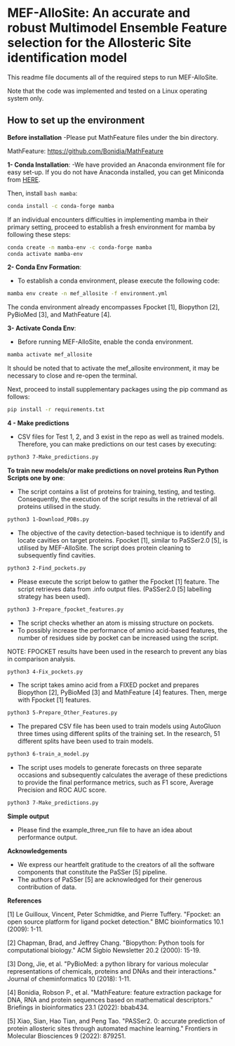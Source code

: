 <h1> MEF-AlloSite: An accurate and robust Multimodel Ensemble Feature selection for the Allosteric Site identification model </h1>

This readme file documents all of the required steps to run MEF-AlloSite.

Note that the code was implemented and tested on a Linux operating system only.

<h2>How to set up the environment</h2>

**Before installation**
-Please put MathFeature files under the bin directory.

MathFeature:
https://github.com/Bonidia/MathFeature

**1- Conda Installation**:
-We have provided an Anaconda environment file for easy set-up. If you do not have Anaconda installed, you can get Miniconda from [HERE](https://docs.anaconda.com/free/miniconda/).

Then, install ```bash mamba```:
```bash
conda install -c conda-forge mamba
```

If an individual encounters difficulties in implementing mamba in their primary setting, proceed to establish a fresh environment for mamba by following these steps:
```bash
conda create -n mamba-env -c conda-forge mamba
conda activate mamba-env
```

**2- Conda Env Formation**:
- To establish a conda environment, please execute the following code:
```bash
mamba env create -n mef_allosite -f environment.yml
```
The conda environment already encompasses Fpocket [1], Biopython [2], PyBioMed [3], and MathFeature [4].

**3- Activate Conda Env**:
- Before running MEF-AlloSite, enable the conda environment.
```bash
mamba activate mef_allosite
```
It should be noted that to activate the mef_allosite environment, it may be necessary to close and re-open the terminal.

Next, proceed to install supplementary packages using the pip command as follows:
```bash
pip install -r requirements.txt
```


**4 - Make predictions**
- CSV files for Test 1, 2, and 3 exist in the repo as well as trained models. Therefore, you can make predictions on our test cases by executing:
```bash
python3 7-Make_predictions.py
```

**To train new models/or make predictions on novel proteins**
**Run Python Scripts one by one**:
- The script contains a list of proteins for training, testing, and testing. Consequently, the execution of the script results in the retrieval of all proteins utilised in the study.
```bash
python3 1-Download_PDBs.py
```

- The objective of the cavity detection-based technique is to identify and locate cavities on target proteins. Fpocket [1], similar to PaSSer2.0 [5], is utilised by MEF-AlloSite. The script does protein cleaning to subsequently find cavities.
```bash
python3 2-Find_pockets.py
```

- Please execute the script below to gather the Fpocket [1] feature. The script retrieves data from .info output files. (PaSSer2.0 [5] labelling strategy has been used).
```bash
python3 3-Prepare_fpocket_features.py
```

- The script checks whether an atom is missing structure on pockets.
- To possibly increase the performance of amino acid-based features, the number of residues side by pocket can be increased using the script. 

NOTE: FPOCKET results have been used in the research to prevent any bias in comparison analysis.
```bash
python3 4-Fix_pockets.py
```

- The script takes amino acid from a FIXED pocket and prepares Biopython [2], PyBioMed [3] and MathFeature [4] features. Then, merge with Fpocket [1] features.
```bash
python3 5-Prepare_Other_Features.py
```

- The prepared CSV file has been used to train models using AutoGluon three times using different splits of the training set. In the research, 51 different splits have been used to train models.
```bash
python3 6-train_a_model.py
```

- The script uses models to generate forecasts on three separate occasions and subsequently calculates the average of these predictions to provide the final performance metrics, such as F1 score, Average Precision and ROC AUC score.
```bash
python3 7-Make_predictions.py
```

**Simple output**

- Please find the example_three_run file to have an idea about performance output.

**Acknowledgements**

- We express our heartfelt gratitude to the creators of all the software components that constitute the PaSSer [5] pipeline.
- The authors of PaSSer [5] are acknowledged for their generous contribution of data.


**References**


[1] Le Guilloux, Vincent, Peter Schmidtke, and Pierre Tuffery. "Fpocket: an open source platform for ligand pocket detection." BMC bioinformatics 10.1 (2009): 1-11.

[2] Chapman, Brad, and Jeffrey Chang. "Biopython: Python tools for computational biology." ACM Sigbio Newsletter 20.2 (2000): 15-19.

[3] Dong, Jie, et al. "PyBioMed: a python library for various molecular representations of chemicals, proteins and DNAs and their interactions." Journal of cheminformatics 10 (2018): 1-11.

[4] Bonidia, Robson P., et al. "MathFeature: feature extraction package for DNA, RNA and protein sequences based on mathematical descriptors." Briefings in bioinformatics 23.1 (2022): bbab434.

[5] Xiao, Sian, Hao Tian, and Peng Tao. "PASSer2. 0: accurate prediction of protein allosteric sites through automated machine learning." Frontiers in Molecular Biosciences 9 (2022): 879251.

